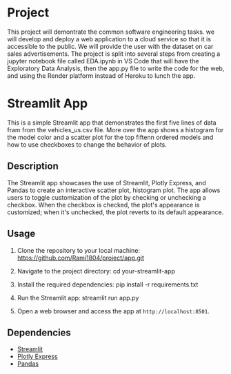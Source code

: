 # Project

This project will demontrate the common software engineering tasks. we will develop and deploy a web application to a cloud service so that it is accessible to the public.
We will provide the user with the dataset on car sales advertisements. The project is split into several steps from creating a jupyter notebook file called EDA.ipynb in VS Code that will have the Exploratory Data Analysis, then the app.py file to write the code for the web, and using the Render platform instead of Heroku to lunch the app.

# Streamlit App

This is a simple Streamlit app that demonstrates the first five lines of data fram from the vehicles_us.csv file. More over the app shows a histogram for the model color and a scatter plot for the top fiftenn ordered models and how to use checkboxes to change the behavior of plots.

## Description

The Streamlit app showcases the use of Streamlit, Plotly Express, and Pandas to create an interactive scatter plot, histogram plot. The app allows users to toggle customization of the plot by checking or unchecking a checkbox. When the checkbox is checked, the plot's appearance is customized; when it's unchecked, the plot reverts to its default appearance.

## Usage

1. Clone the repository to your local machine:
https://github.com/Rami1804/project/app.git

2. Navigate to the project directory:
cd your-streamlit-app

3. Install the required dependencies:
pip install -r requirements.txt

4. Run the Streamlit app:
streamlit run app.py

5. Open a web browser and access the app at `http://localhost:8501`.

## Dependencies

- [Streamlit](https://streamlit.io/)
- [Plotly Express](https://plotly.com/python/plotly-express/)
- [Pandas](https://pandas.pydata.org/)


